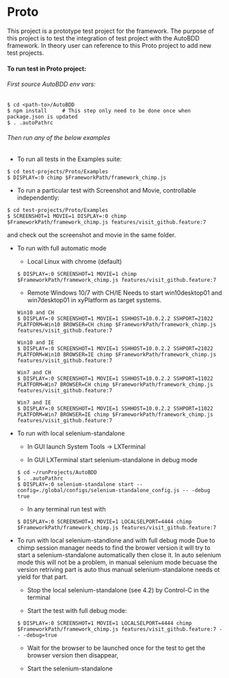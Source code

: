 # Proto

This project is a prototype test project for the framework. The purpose of this project is to test the integration of test project with the AutoBDD framework. In theory user can reference to this Proto project to add new test projects.

#### To run test in Proto project:

###### First source AutoBDD env vars:
```
$ cd <path-to>/AutoBDD
$ npm install     # This step only need to be done once when package.json is updated
$ . .autoPathrc
```

###### Then run any of the below examples

* To run all tests in the Examples suite:
```
$ cd test-projects/Proto/Examples
$ DISPLAY=:0 chimp $FrameworkPath/framework_chimp.js
```

* To run a particular test with Screenshot and Movie, controllable independently:
```
$ cd test-projects/Proto/Examples
$ SCREENSHOT=1 MOVIE=1 DISPLAY=:0 chimp $FrameworkPath/framework_chimp.js features/visit_github.feature:7
```
and check out the screenshot and movie in the same folder.

* To run with full automatic mode

    * Local Linux with chrome (default)
    ```
    $ DISPLAY=:0 SCREENSHOT=1 MOVIE=1 chimp $FrameworkPath/framework_chimp.js features/visit_github.feature:7
    ```

    * Remote Windows 10/7 with CH/IE
    Needs to start win10desktop01 and win7desktop01 in xyPlatform as target systems.
    ```
    Win10 and CH
    $ DISPLAY=:0 SCREENSHOT=1 MOVIE=1 SSHHOST=10.0.2.2 SSHPORT=21022 PLATFORM=Win10 BROWSER=CH chimp $FrameworkPath/framework_chimp.js features/visit_github.feature:7

    Win10 and IE
    $ DISPLAY=:0 SCREENSHOT=1 MOVIE=1 SSHHOST=10.0.2.2 SSHPORT=21022 PLATFORM=Win10 BROWSER=IE chimp $FrameworkPath/framework_chimp.js features/visit_github.feature:7

    Win7 and CH
    $ DISPLAY=:0 SCREENSHOT=1 MOVIE=1 SSHHOST=10.0.2.2 SSHPORT=11022 PLATFORM=Win7 BROWSER=CH chimp $FrameworkPath/framework_chimp.js features/visit_github.feature:7

    Win7 and IE
    $ DISPLAY=:0 SCREENSHOT=1 MOVIE=1 SSHHOST=10.0.2.2 SSHPORT=11022 PLATFORM=Win7 BROWSER=IE chimp $FrameworkPath/framework_chimp.js features/visit_github.feature:7        
    ```

* To run with local selenium-standalone

    * In GUI launch System Tools -> LXTerminal

    * In GUI LXTerminal start selenium-standalone in debug mode
    ```
    $ cd ~/runProjects/AutoBDD
    $ . .autoPathrc
    $ DISPLAY=:0 selenium-standalone start --config=./global/configs/selenium-standalone_config.js -- -debug true
    ```

    * In any terminal run test with 
    ```
    $ DISPLAY=:0 SCREENSHOT=1 MOVIE=1 LOCALSELPORT=4444 chimp $FrameworkPath/framework_chimp.js features/visit_github.feature:7
    ```

* To run with local selenium-standlone and with full debug mode
    Due to chimp session manager needs to find the brower version it will try to start a selenium-standalone automatically then close it. In auto selenium mode this will not be a problem, in manual selenium mode becuase the version retriving part is auto thus manual selenium-standalone needs ot yield for that part.

    * Stop the local selenium-standalone (see 4.2) by Control-C in the terminal

    * Start the test with full debug mode:
    ```
    $ DISPLAY=:0 SCREENSHOT=1 MOVIE=1 LOCALSELPORT=4444 chimp $FrameworkPath/framework_chimp.js features/visit_github.feature:7 -- -debug=true
    ```

    * Wait for the browser to be launched once for the test to get the browser version then disappear,

    * Start the selenium-standalone

